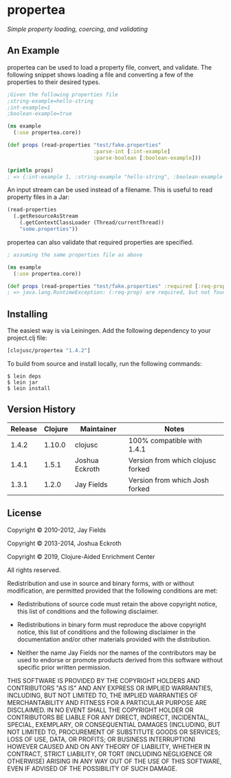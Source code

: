 # propertea

*Simple property loading, coercing, and validating*


## An Example

propertea can be used to load a property file, convert, and
validate. The following snippet shows loading a file and converting a
few of the properties to their desired types.

```clj
;Given the following properties file
;string-example=hello-string
;int-example=1
;boolean-example=true

(ns example
  (:use propertea.core))

(def props (read-properties "test/fake.properties"
                            :parse-int [:int-example]
                            :parse-boolean [:boolean-example]))

(println props)
; => {:int-example 1, :string-example "hello-string", :boolean-example true}
```

An input stream can be used instead of a filename. This is useful to read property files in a Jar:

```clj
(read-properties
  (.getResourceAsStream
    (.getContextClassLoader (Thread/currentThread))
    "some.properties"))
```

propertea can also validate that required properties are specified.

```clj
; assuming the same properties file as above

(ns example
  (:use propertea.core))

(def props (read-properties "test/fake.properties" :required [:req-prop]))
; => java.lang.RuntimeException: (:req-prop) are required, but not found
```


## Installing

The easiest way is via Leiningen. Add the following dependency to your project.clj file:

```clj
[clojusc/propertea "1.4.2"]
```

To build from source and install locally, run the following commands:

```
$ lein deps
$ lein jar
$ lein install
```


## Version History

| Release     | Clojure     | Maintainer     | Notes
| ----------- | ----------- | -------------- | ---------------------------------- |
| 1.4.2       | 1.10.0      | clojusc        | 100% compatible with 1.4.1         |
| 1.4.1       | 1.5.1       | Joshua Eckroth | Version from which clojusc forked  |
| 1.3.1       | 1.2.0       | Jay Fields     | Version from which Josh forked     |


## License

Copyright © 2010-2012, Jay Fields

Copyright © 2013-2014, Joshua Eckroth

Copyright © 2019, Clojure-Aided Enrichment Center

All rights reserved.

Redistribution and use in source and binary forms, with or without modification, are permitted provided that the following conditions are met:

* Redistributions of source code must retain the above copyright notice, this list of conditions and the following disclaimer.

* Redistributions in binary form must reproduce the above copyright notice, this list of conditions and the following disclaimer in the documentation and/or other materials provided with the distribution.

* Neither the name Jay Fields nor the names of the contributors may be used to endorse or promote products derived from this software without specific prior written permission.

THIS SOFTWARE IS PROVIDED BY THE COPYRIGHT HOLDERS AND CONTRIBUTORS "AS IS" AND ANY EXPRESS OR IMPLIED WARRANTIES, INCLUDING, BUT NOT LIMITED TO, THE IMPLIED WARRANTIES OF MERCHANTABILITY AND FITNESS FOR A PARTICULAR PURPOSE ARE DISCLAIMED. IN NO EVENT SHALL THE COPYRIGHT HOLDER OR CONTRIBUTORS BE LIABLE FOR ANY DIRECT, INDIRECT, INCIDENTAL, SPECIAL, EXEMPLARY, OR CONSEQUENTIAL DAMAGES (INCLUDING, BUT NOT LIMITED TO, PROCUREMENT OF SUBSTITUTE GOODS OR SERVICES; LOSS OF USE, DATA, OR PROFITS; OR BUSINESS INTERRUPTION) HOWEVER CAUSED AND ON ANY THEORY OF LIABILITY, WHETHER IN CONTRACT, STRICT LIABILITY, OR TORT (INCLUDING NEGLIGENCE OR OTHERWISE) ARISING IN ANY WAY OUT OF THE USE OF THIS SOFTWARE, EVEN IF ADVISED OF THE POSSIBILITY OF SUCH DAMAGE.
